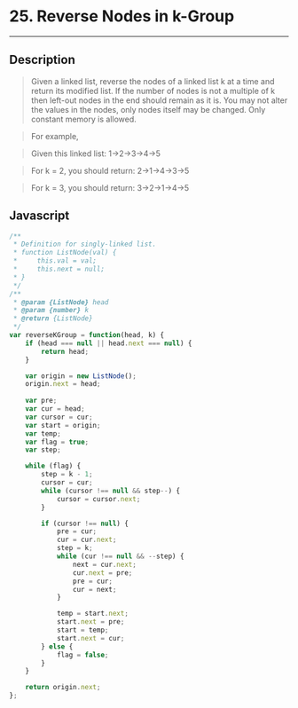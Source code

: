 # 25. Reverse Nodes in k-Group

---

## Description

> Given a linked list, reverse the nodes of a linked list k at a time and return its modified list.
> If the number of nodes is not a multiple of k then left-out nodes in the end should remain as it is.
> You may not alter the values in the nodes, only nodes itself may be changed.
> Only constant memory is allowed.

> For example,

> Given this linked list: 1->2->3->4->5

> For k = 2, you should return: 2->1->4->3->5

> For k = 3, you should return: 3->2->1->4->5


## Javascript

```javascript
/**
 * Definition for singly-linked list.
 * function ListNode(val) {
 *     this.val = val;
 *     this.next = null;
 * }
 */
/**
 * @param {ListNode} head
 * @param {number} k
 * @return {ListNode}
 */
var reverseKGroup = function(head, k) {
    if (head === null || head.next === null) {
        return head;
    }

    var origin = new ListNode();
    origin.next = head;
    
    var pre;
    var cur = head;
    var cursor = cur;
    var start = origin;
    var temp;
    var flag = true;
    var step;

    while (flag) {
        step = k - 1;
        cursor = cur;
        while (cursor !== null && step--) {
            cursor = cursor.next;
        }

        if (cursor !== null) {
            pre = cur;
            cur = cur.next;
            step = k;
            while (cur !== null && --step) {
                next = cur.next;
                cur.next = pre;
                pre = cur;
                cur = next;
            }

            temp = start.next;
            start.next = pre;
            start = temp;
            start.next = cur;
        } else {
            flag = false;
        }
    }

    return origin.next;
};
```
